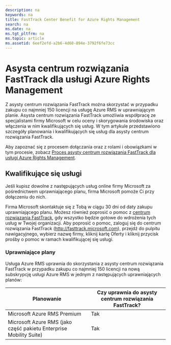 ```yaml
---
description: na
keywords: na
title: FastTrack Center Benefit for Azure Rights Management
search: na
ms.date: na
ms.tgt_pltfrm: na
ms.topic: article
ms.assetid: 6eef2efd-a2b6-4d60-894e-3792f6fe73cc
---
```

# Asysta centrum rozwiązania FastTrack dla usługi Azure Rights Management
Z asysty centrum rozwiązania FastTrack można skorzystać w przypadku zakupu co najmniej 150 licencji na usługę Azure RMS w uprawniającym planie. Asysta centrum rozwiązania FastTrack umożliwia współpracę ze specjalistami firmy Microsoft w celu oceny i skorygowania środowiska oraz włączenia w nim kwalifikujących się usług. W tym artykule przedstawiono szczegóły planowania i kwalifikujących się usług dla asysty centrum rozwiązania FastTrack.

Aby zapoznać się z procesem dołączania oraz z rolami i obowiązkami w tym procesie, zobacz [Proces asysty centrum rozwiązania FastTrack dla usługi Azure Rights Management](../Topic/FastTrack_Center_Benefit_Process_for_Azure_Rights_Management.md).

## Kwalifikujące się usługi
Jeśli kupisz dowolne z następujących usług online firmy Microsoft za pośrednictwem uprawniającego planu, firma Microsoft pomoże Ci przy dołączeniu do nich.

Firma Microsoft skontaktuje się z Tobą w ciągu 30 dni od daty zakupu uprawniającego planu. Możesz również poprosić o pomoc z [centrum rozwiązania FastTrack](http://fasttrack.microsoft.com/), gdy wszystko będzie gotowe do wdrożenia tych usług w Twojej organizacji. Aby poprosić o pomoc, zaloguj się do centrum rozwiązania FastTrack (http://fasttrack.microsoft.com), przejdź do pulpitu nawigacyjnego, wybierz nazwę firmy, kliknij kartę Oferty i kliknij przycisk prośby o pomoc w ramach kwalifikującej się usługi.

### Uprawniające plany
Usługa Azure RMS uprawnia do skorzystania z asysty centrum rozwiązania FastTrack w przypadku zakupu co najmniej 150 licencji na nową subskrypcję usługi Azure RMS w jednym z następujących uprawniających planów:

|Planowanie|Czy uprawnia do asysty centrum rozwiązania FastTrack?|
|--------------|---------------------------------------------------------|
|Microsoft Azure RMS Premium|Tak|
|Microsoft Azure RMS (jako część pakietu Enterprise Mobility Suite)|Tak|
